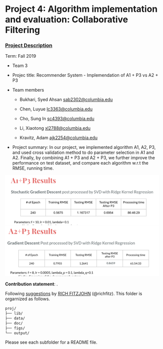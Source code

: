 # Project 4: Algorithm implementation and evaluation: Collaborative Filtering

### [Project Description](doc/project4_desc.md)

Term: Fall 2019

+ Team 3

+ Projec title: Recommender System - Implemendation of A1 + P3 vs A2 + P3

+ Team members

	+ Bukhari, Syed Ahsan sab2302@columbia.edu
	
	+ Chen, Luyue lc3363@columbia.edu
	
	+ Cho, Sung In sc4393@columbia.edu
	
	+ Li, Xiaotong xl2788@columbia.edu
	
	+ Kravitz, Adam ajk2254@columbia.edu
	
+ Project summary: In our project, we implemented algorithm A1, A2, P3, and used cross validation method to do parameter selection in A1 and A2. Finally, by combining A1 + P3 and A2 + P3, we further improve the performance on test dataset, and compare each algorithm w.r.t the RMSE, running time.

<img src="figs/A1+P3.png" alt="evaluation results" width="500"/>
<img src="figs/A2+P3.png" alt="evaluation results" width="500"/>

**Contribution statement**: . 

Following [suggestions](http://nicercode.github.io/blog/2013-04-05-projects/) by [RICH FITZJOHN](http://nicercode.github.io/about/#Team) (@richfitz). This folder is orgarnized as follows.

```
proj/
├── lib/
├── data/
├── doc/
├── figs/
└── output/
```

Please see each subfolder for a README file.
